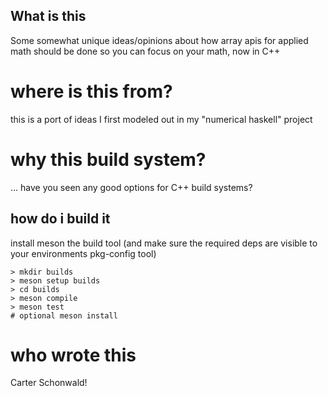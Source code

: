 

## What is this
Some somewhat unique ideas/opinions about how array apis for applied math 
should be done so you can focus on your math, now in C++

# 

# where is this from?
this is a port of ideas I first modeled out in my "numerical haskell" project


# why this build system?
... have you seen any good options for C++ build systems?

## how do i build it
install meson the build tool (and make sure the required deps are visible to 
your environments pkg-config tool)
```shell
> mkdir builds
> meson setup builds 
> cd builds 
> meson compile
> meson test
# optional meson install 
```


# who wrote this
Carter Schonwald!